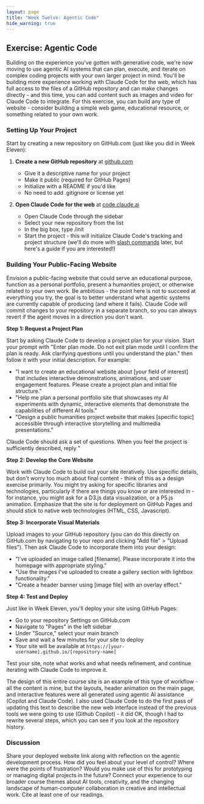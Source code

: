 ```yaml
---
layout: page
title: "Week Twelve: Agentic Code"
hide_warning: true
---
```


## Exercise: Agentic Code

Building on the experience you've gotten with generative code, we're now moving to use agentic AI systems that can plan, execute, and iterate on complex coding projects with your own larger project in mind. You'll be building more experience working with Claude Code for the web, which has full access to the files of a GitHub repository and can make changes directly - and this time, you can add content such as images and video for Claude Code to integrate. For this exercise, you can build any type of website - consider building a simple web game, educational resource, or something related to your own work.

### Setting Up Your Project

Start by creating a new repository on GitHub.com (just like you did in Week Eleven):

1. **Create a new GitHub repository** at [github.com](https://github.com/new)
   - Give it a descriptive name for your project
   - Make it public (required for GitHub Pages)
   - Initialize with a README if you'd like
   - No need to add .gitignore or license yet

2. **Open Claude Code for the web** at [code.claude.ai](https://code.claude.ai)
   - Open Claude Code through the sidebar
   - Select your new repository from the list
   - In the big box, type /init
   - Start the project - this will initialize Claude Code's tracking and project structure (we'll do more with [slash commands](https://docs.claude.com/en/docs/claude-code/slash-commands) later, but here's a guide if you are interested!)

### Building Your Public-Facing Website

Envision a public-facing website that could serve an educational purpose, function as a personal portfolio, present a humanities project, or otherwise related to your own work. Be ambitious - the point here is not to succeed at everything you try, the goal is to better understand what agentic systems are currently capable of producing (and where it fails). Claude Code will commit changes to your repository in a separate branch, so you can always revert if the agent moves in a direction you don't want.

**Step 1: Request a Project Plan**

Start by asking Claude Code to develop a project plan for your vision. Start your prompt with "Enter plan mode. Do not exit plan mode until I confirm the plan is ready. Ask clarifying questions until you understand the plan." then follow it with your initial description. For example:
- "I want to create an educational website about [your field of interest] that includes interactive demonstrations, animations, and user engagement features. Please create a project plan and initial file structure."
- "Help me plan a personal portfolio site that showcases my AI experiments with dynamic, interactive elements that demonstrate the capabilities of different AI tools."
- "Design a public humanities project website that makes [specific topic] accessible through interactive storytelling and multimedia presentations."

Claude Code should ask a set of questions. When you feel the project is sufficiently described, reply "

**Step 2: Develop the Core Website**

Work with Claude Code to build out your site iteratively. Use specific details, but don't worry too much about final content - think of this as a design exercise primarily. You might try asking for specific libraries and technologies, particularly if there are things you know or are interested in - for instance, you might ask for a D3.js data visualization, or a P5.js animation. Emphasize that the site is for deployment on GitHub Pages and should stick to native web technologies (HTML, CSS, Javascript).

**Step 3: Incorporate Visual Materials**

Upload images to your GitHub repository (you can do this directly on GitHub.com by navigating to your repo and clicking "Add file" > "Upload files"). Then ask Claude Code to incorporate them into your design:
- "I've uploaded an image called [filename]. Please incorporate it into the homepage with appropriate styling."
- "Use the images I've uploaded to create a gallery section with lightbox functionality."
- "Create a header banner using [image file] with an overlay effect."

**Step 4: Test and Deploy**

Just like in Week Eleven, you'll deploy your site using GitHub Pages:
- Go to your repository Settings on GitHub.com
- Navigate to "Pages" in the left sidebar
- Under "Source," select your main branch
- Save and wait a few minutes for your site to deploy
- Your site will be available at `https://[your-username].github.io/[repository-name]`

Test your site, note what works and what needs refinement, and continue iterating with Claude Code to improve it.

The design of this entire course site is an example of this type of workflow - all the content is mine, but the layouts, header animation on the main page, and interactive features were all generated using agentic AI assistance (Copilot and Claude Code). I also used Claude Code to do the first pass of updating this text to describe the new web interface instead of the previous tools we were going to use (Github Copilot) - it did OK, though I had to rewrite several steps, which you can see if you look at the repository history.

### Discussion

Share your deployed website link along with reflection on the agentic development process. How did you feel about your level of control? Where were the points of frustration? Would you make use of this for prototyping or managing digital projects in the future? Connect your experience to our broader course themes about AI tools, creativity, and the changing landscape of human-computer collaboration in creative and intellectual work. Cite at least one of our readings.
